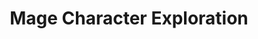 ---
title: Mage Character Exploration
caption: Environment, female character face by Taylor Fischer. &copy; RNG Studios.
order: '12'
---